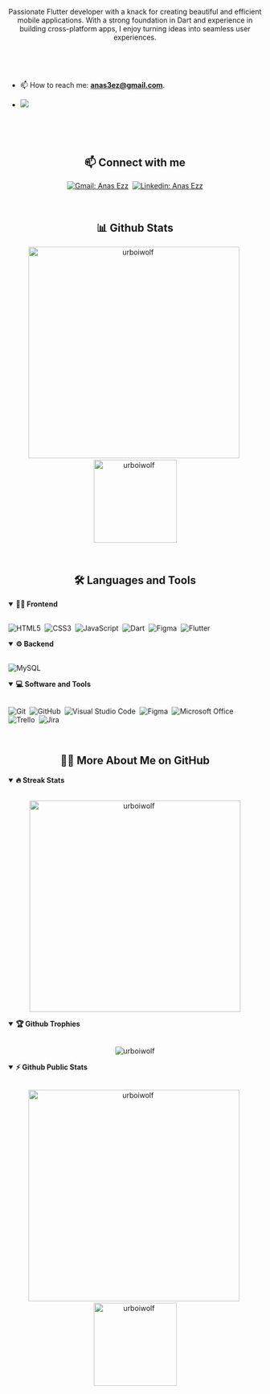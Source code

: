 <!-- Banner-->

<!-- ![Personal Profile Banner](./assets/cover3.png)
-->

<p align="center">
Passionate Flutter developer with a knack for creating beautiful and efficient mobile applications. With a strong foundation in Dart and experience in building cross-platform apps, I enjoy turning ideas into seamless user experiences.
</p>

##

<br>
<!---
- Web illustrations by Storyset ( https://storyset.com/web )
<img align="right" alt="GIF" src="./assets/programming-animate.svg" width="360px"/>
--->


<br>

- 📫 How to reach me: **anas3ez@gmail.com**.

-  ![](https://komarev.com/ghpvc/?username=urboiwolf)


<br>
<br>


<br>
<h2 align="center">📫 Connect with me</h2>

<div align = "center">
  
[![Gmail: Anas Ezz](https://img.shields.io/badge/-gmail-red?style=for-the-badge&logo=Gmail&logoColor=white&link=mailto:anas3ez@gmail.com)](mailto:anas3ez@gmail.com)&nbsp;
[![Linkedin: Anas Ezz](https://img.shields.io/badge/-linkedin-blue?style=for-the-badge&logo=Linkedin&logoColor=white&link=https://www.linkedin.com/in/anas0ezz/)](https://www.linkedin.com/in/anas0ezz/)

</div>

<br>
<h2 align="center">📊 Github Stats</h2>

<div align = "center">

<p align="center">
<img src="https://github-readme-stats-git-masterrstaa-rickstaa.vercel.app/api?username=urboiwolf&show_icons=true&theme=radical&count_private=true" alt="urboiwolf" width="420"/>&nbsp;<img src="https://github-readme-stats.vercel.app/api/top-langs/?username=urboiwolf&layout=compact&theme=radical" alt="urboiwolf" height="165">
</p>

</div>
<br>

<h2 align="center">🛠️ Languages and Tools</h2>

<!-- <div align="center"> -->
<details open>
<summary><b>🏄‍♂️ Frontend</b></summary>
<br>
  
![HTML5](https://img.shields.io/badge/-HTML5-E34F26?style=for-the-badge&logo=html5&logoColor=white)&nbsp;
![CSS3](https://img.shields.io/badge/-CSS3-1572B6?style=for-the-badge&logo=css3)&nbsp;
![JavaScript](https://img.shields.io/badge/-JavaScript-black?style=for-the-badge&logo=javascript)&nbsp;
![Dart](https://img.shields.io/badge/Dart-0175C2?style=for-the-badge&logo=dart&logoColor=white)&nbsp;
![Figma](https://img.shields.io/badge/Figma-F24E1E?style=for-the-badge&logo=figma&logoColor=white)&nbsp;
![Flutter](https://img.shields.io/badge/Flutter-02569B?style=for-the-badge&logo=flutter&logoColor=white)&nbsp;
</details>


<details open>
<summary><b>⚙️ Backend</b></summary>
<br>
  
![MySQL](https://img.shields.io/badge/MySQL-005C84?style=for-the-badge&logo=mysql&logoColor=white)&nbsp;
</details>



<details open>
<summary><b>💻 Software and Tools</b></summary>
<br>

![Git](https://img.shields.io/badge/-Git-black?style=for-the-badge&logo=git)&nbsp;
![GitHub](https://img.shields.io/badge/-GitHub-181717?style=for-the-badge&logo=github)&nbsp;
![Visual Studio Code](https://img.shields.io/badge/-Visual%20Studio%20Code-007ACC?style=for-the-badge&&logo=visual-studio-code&logoColor=white)&nbsp;
![Figma](https://img.shields.io/badge/Figma-F24E1E?style=for-the-badge&logo=figma&logoColor=white)&nbsp;
![Microsoft Office](https://img.shields.io/badge/-Microsoft%20Office-D83B01?style=for-the-badge&logo=microsoft-office&logoColor=white)&nbsp;
![Trello](https://img.shields.io/badge/Trello-0052CC?style=for-the-badge&logo=trello&logoColor=white)&nbsp;
![Jira](https://img.shields.io/badge/Jira-0052CC?style=for-the-badge&logo=Jira&logoColor=white)&nbsp;
</details>


<br>

<h2 align="center">👨‍💻 More About Me on GitHub</h2>


<details open>
<summary><b>🔥 Streak Stats</b></summary>
<br>
<p align="center">
<img src="http://github-readme-streak-stats.herokuapp.com?user=urboiwolf&theme=radical&hide_border=true" alt="urboiwolf" width="420"/>
</p>
</details>

<details open>
<summary><b>🏆 Github Trophies</b></summary>
<br>
<p align="center">
<img src="https://github-profile-trophy.vercel.app/?username=urboiwolf&theme=radical&no-frame=true&no-bg=true" alt="urboiwolf" />
</p>
</details>

<details open>
<summary><b>⚡ Github Public Stats</b></summary>
<br>
<p align="center">
<img src="https://github-readme-stats-git-masterrstaa-rickstaa.vercel.app/api?username=urboiwolf&show_icons=true&theme=radical&count_private=true" alt="urboiwolf" width="420"/>&nbsp;<img src="https://github-readme-stats.vercel.app/api/top-langs/?username=urboiwolf&layout=compact&theme=radical" alt="urboiwolf" height="165">
</p>
  
</details>
